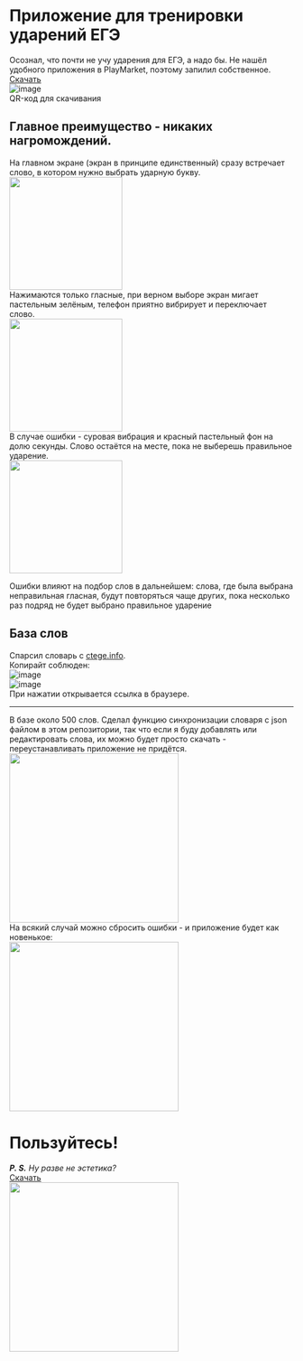 # Приложение для тренировки ударений ЕГЭ
Осознал, что почти не учу ударения для ЕГЭ, а надо бы. Не нашёл удобного приложения в PlayMarket, поэтому запилил собственное. [Скачать](https://cli.co/accents-thecattest-apk)  
![image](https://user-images.githubusercontent.com/57992909/152184732-a38c993c-8b76-4d03-b4d6-bb7ec4a072d7.png)  
QR-код для скачивания

## Главное преимущество - никаких нагромождений.
На главном экране (экран в принципе единственный) сразу встречает слово, в котором нужно выбрать ударную букву.   
<img src="https://user-images.githubusercontent.com/57992909/152146696-a6bd9843-42f7-4377-811d-3b7a7b7aa305.png" width="200" />  
Нажимаются только гласные, при верном выборе экран мигает пастельным зелёным, телефон приятно вибрирует и переключает слово.  
<img src="https://user-images.githubusercontent.com/57992909/152146864-fc02a886-d59e-4006-96f1-58f2c4fcfb28.png" width="200" />  
В случае ошибки - суровая вибрация и красный пастельный фон на долю секунды. Слово остаётся на месте, пока не выберешь правильное ударение.  
<img src="https://user-images.githubusercontent.com/57992909/152147177-42503941-c931-49a1-8070-d8abaae3118e.png" width="200" />  

Ошибки влияют на подбор слов в дальнейшем: слова, где была выбрана неправильная гласная, будут повторяться чаще других, 
пока несколько раз подряд не будет выбрано правильное ударение

## База слов
Спарсил словарь с [ctege.info](https://ctege.info/russkiy-yazyik-teoriya-ege/orfoepicheskiy-slovnik-minimum-ege-po-russkomu-yazyiku.html).  
Копирайт соблюден:  
![image](https://user-images.githubusercontent.com/57992909/152148182-d7ab22ca-c6cd-4e03-b23b-76bb80d645a5.png)  
![image](https://user-images.githubusercontent.com/57992909/152148850-42762a9a-de4c-4208-8fce-b33b7e7a53ee.png)  
При нажатии открывается ссылка в браузере.

---
В базе около 500 слов. Сделал функцию синхронизации словаря с json файлом в этом репозитории, 
так что если я буду добавлять или редактировать слова, их можно будет просто скачать - переустанавливать приложение не придётся.  
<img src="https://user-images.githubusercontent.com/57992909/152148664-a45bda96-0140-4ddb-aa80-82eaff908a3d.png" width="300" />  
На всякий случай можно сбросить ошибки - и приложение будет как новенькое:   
<img src="https://user-images.githubusercontent.com/57992909/152148957-4fd6e0d0-7987-4dae-8404-9157035fbf6f.png" width="300" /> 

# Пользуйтесь!
***P. S.** Ну разве не эстетика?*  
[Скачать](https://cli.co/accents-thecattest-apk)  
<img src="https://user-images.githubusercontent.com/57992909/152149489-3f8dcf41-687f-4857-b491-29698bb4675a.png" width="300" /> 


